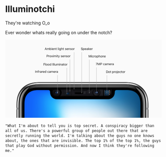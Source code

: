 # Illuminotchi
They're watching O_o

Ever wonder whats really going on under the notch?

<img src="/Images/Notch.png"></img>

```
"What I'm about to tell you is top secret. A conspiracy bigger than all of us. There's a powerful group of people out there that are secretly running the world. I'm talking about the guys no one knows about, the ones that are invisible. The top 1% of the top 1%, the guys that play God without permission. And now I think they're following me."
```


